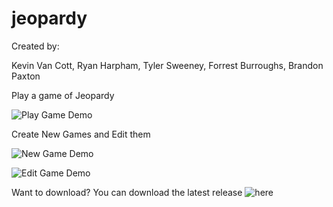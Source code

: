 # jeopardy

Created by:

Kevin Van Cott, Ryan Harpham, Tyler Sweeney, Forrest Burroughs, Brandon Paxton

Play a game of Jeopardy

![Play Game Demo](https://media3.giphy.com/media/iJVQ6SkLC0uJxexfxe/giphy.gif)

Create New Games and Edit them

![New Game Demo](https://i.imgur.com/d5kwKGw.png)

![Edit Game Demo](https://media2.giphy.com/media/iIvgElftGEBzqYi4kk/giphy.gif)

Want to download? You can download the latest release ![here](https://github.com/KevinVandy/jeopardy/releases)
